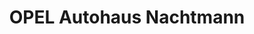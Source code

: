 ---
title: "OPEL Autohaus Nachtmann"
url: /rohr-in-niederbayern/opel-autohaus-nachtmann/
shop: Autohaus
---